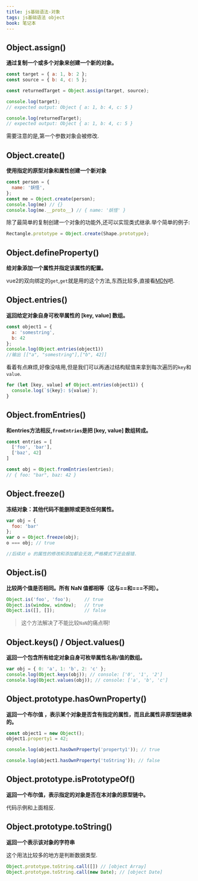 ```yaml
---
title: js基础语法-对象
tags: js基础语法 object
book: 笔记本
---
```


## Object.assign()

**通过复制一个或多个对象来创建一个新的对象。**

```js
const target = { a: 1, b: 2 };
const source = { b: 4, c: 5 };

const returnedTarget = Object.assign(target, source);

console.log(target);
// expected output: Object { a: 1, b: 4, c: 5 }

console.log(returnedTarget);
// expected output: Object { a: 1, b: 4, c: 5 }
```
需要注意的是,第一个参数对象会被修改.

## Object.create()

**使用指定的原型对象和属性创建一个新对象**

```js
const person = {
  name: '妖怪',
};
const me = Object.create(person);
console.log(me) // {}
console.log(me.__proto__) // { name: '妖怪' }
```
除了最简单的复制创建一个对象的功能外,还可以实现类式继承.举个简单的例子:

```js
Rectangle.prototype = Object.create(Shape.prototype);
```

## Object.defineProperty()

**给对象添加一个属性并指定该属性的配置。**

vue2的双向绑定的`get`,`get`就是用的这个方法,东西比较多,直接看[MDN](https://developer.mozilla.org/zh-CN/docs/Web/JavaScript/Reference/Global_Objects/Object)吧.

## Object.entries()

**返回给定对象自身可枚举属性的 [key, value] 数组。**

```js
const object1 = {
  a: 'somestring',
  b: 42
};
console.log(Object.entries(object1))
//输出 [["a", "somestring"],["b", 42]] 

```
看着有点麻烦,好像没啥用,但是我们可以再通过结构赋值来拿到每次遍历的`key`和`value`.
```js
for (let [key, value] of Object.entries(object1)) {
  console.log(`${key}: ${value}`);
}
```

## Object.fromEntries()

**和entries方法相反,`fromEntries`是把 [key, value] 数组转成。**

```js
const entries = [
  ['foo', 'bar'],
  ['baz', 42]
]

const obj = Object.fromEntries(entries);
// { foo: "bar", baz: 42 }
```
## Object.freeze()

**冻结对象：其他代码不能删除或更改任何属性。**

```js
var obj = {
  foo: 'bar'
};
var o = Object.freeze(obj);
o === obj; // true

//后续对 o 的属性的修改和添加都会无效,严格模式下还会报错.
```

## Object.is()

**比较两个值是否相同。所有 NaN 值都相等（这与==和===不同）。**

```js
Object.is('foo', 'foo');     // true
Object.is(window, window);   // true
Object.is([], []);           // false
```
>这个方法解决了不能比较`NaN`的痛点啊!

## Object.keys() / Object.values()

**返回一个包含所有给定对象自身可枚举属性名称/值的数组。**

```js
var obj = { 0: 'a', 1: 'b', 2: 'c' };
console.log(Object.keys(obj)); // console: ['0', '1', '2']
console.log(Object.values(obj)); // console: ['a', 'b', 'c']
```

## Object.prototype.hasOwnProperty()

**返回一个布尔值 ，表示某个对象是否含有指定的属性，而且此属性非原型链继承的。**

```js
const object1 = new Object();
object1.property1 = 42;

console.log(object1.hasOwnProperty('property1')); // true

console.log(object1.hasOwnProperty('toString')); // false
```

## Object.prototype.isPrototypeOf()

**返回一个布尔值，表示指定的对象是否在本对象的原型链中。**

代码示例和上面相反.

## Object.prototype.toString()

**返回一个表示该对象的字符串**

这个用法比较多的地方是判断数据类型.

```js
Object.prototype.toString.call([]) // [object Array]
Object.prototype.toString.call(new Date); // [object Date]
```



